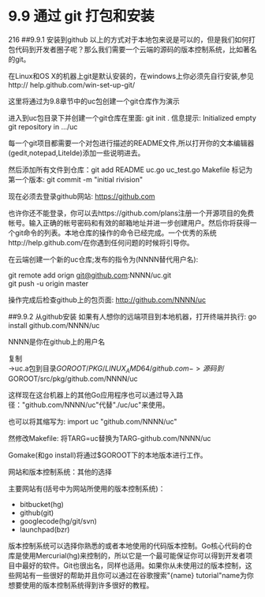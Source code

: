 # 9.9 通过 git 打包和安装

216
##9.9.1 安装到github
以上的方式对于本地包来说是可以的，但是我们如何打包代码到开发者圈子呢？那么我们需要一个云端的源码的版本控制系统，比如著名的git。

在Linux和OS X的机器上git是默认安装的，在windows上你必须先自行安装,参见http://help.github.com/win-set-up-git/

这里将通过为9.8章节中的uc包创建一个git仓库作为演示

进入到uc包目录下并创建一个git仓库在里面: git init .
信息提示: Initialized empty git repository in .../uc

每一个git项目都需要一个对包进行描述的README文件,所以打开你的文本编辑器(gedit,notepad,LiteIde)添加一些说明进去。

然后添加所有文件到仓库：git add README uc.go uc_test.go Makefile
标记为第一个版本:	git commit -m "initial rivision"

现在必须去登录github网站: https://github.com

也许你还不能登录，你可以去https://github.com/plans注册一个开源项目的免费帐号。输入正确的帐号密码和有效的邮箱地址并进一步创建用户。然后你将获得一个git命令的列表。本地仓库的操作的命令已经完成。一个优秀的系统http://help.github.com/在你遇到任何问题的时候将引导你。

在云端创建一个新的uc仓库;发布的指令为(NNNN替代用户名):

git remote add orign git@github.com:NNNN/uc.git  
git push -u origin master

操作完成后检查github上的包页面: http://github.com/NNNN/uc

##9.9.2 从github安装
如果有人想你的远端项目到本地机器，打开终端并执行: go install github.com/NNNN/uc

NNNN是你在github上的用户名

复制  
->uc.a包到目录$GOROOT/PKG/LINUX_AMD64/github.com  
->源码到$GOROOT/src/pkg/github.com/NNNN/uc

这样现在这台机器上的其他Go应用程序也可以通过导入路径："github.com/NNNN/uc"代替"./uc/uc"来使用。

也可以将其缩写为: import uc "github.com/NNNN/uc"

然修改Makefile: 将TARG=uc替换为TARG-github.com/NNNN/uc

Gomake(和go install)将通过$GOROOT下的本地版本进行工作。

网站和版本控制系统：其他的选择

主要网站有(括号中为网站所使用的版本控制系统)：

*	bitbucket(hg)
*	github(git)
*	googlecode(hg/git/svn)
*	launchpad(bzr)

版本控制系统可以选择你熟悉的或者本地使用的代码版本控制。Go核心代码的仓库是使用Mercurial(hg)来控制的，所以它是一个最可能保证你可以得到开发者项目中最好的软件。Git也很出名，同样也适用。如果你从未使用过的版本控制，这些网站有一些很好的帮助并且你可以通过在谷歌搜索"{name} tutorial"name为你想要使用的版本控制系统得到许多很好的教程。

